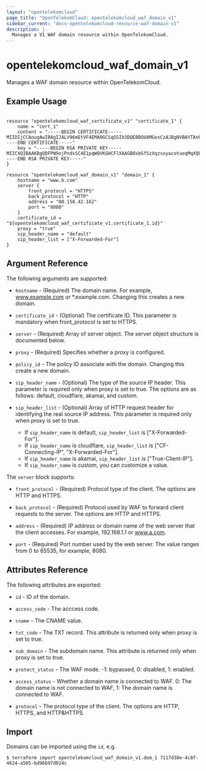 ```yaml
---
layout: "opentelekomcloud"
page_title: "OpenTelekomCloud: opentelekomcloud_waf_domain_v1"
sidebar_current: "docs-opentelekomcloud-resource-waf-domain-v1"
description: |-
  Manages a V1 WAF domain resource within OpenTelekomCloud.
---
```


# opentelekomcloud_waf_domain_v1

Manages a WAF domain resource within OpenTelekomCloud.

## Example Usage

```hcl

resource "opentelekomcloud_waf_certificate_v1" "certificate_1" {
	name = "cert_1"
	content = "-----BEGIN CERTIFICATE-----MIIDIjCCAougAwIBAgIJALV96mEtVF4EMA0GCSqGSIb3DQEBBQUAMGoxCzAJBgNVBAYTAnh4MQswCQYDVQQIEwJ4eDELMAkGA1UEBxMCeHgxCzAJBgNVBAoTAnh4MQswCQYDVQQLEwJ-----END CERTIFICATE-----"
	key = "-----BEGIN RSA PRIVATE KEY-----MIICXQIBAAKBgQDFPN9ojPndxSC4E1pqWQVKGHCFlXAAGBOxbGfSzXqzsoyacotueqMqXQbxrPSQFATeVmhZPNVEMdvcAMjYsV/mymtAwVqVA6q/OFdX/b3UHO+b/VqLo3J5SrM-----END RSA PRIVATE KEY-----"
}

resource "opentelekomcloud_waf_domain_v1" "domain_1" {
	hostname = "www.b.com"
	server {
		front_protocol = "HTTPS"
		back_protocol = "HTTP"
		address = "80.158.42.162"
		port = "8080"
	}
	certificate_id = "${opentelekomcloud_waf_certificate_v1.certificate_1.id}"
	proxy = "true"
	sip_header_name = "default"
	sip_header_list = ["X-Forwarded-For"]
}

```

## Argument Reference

The following arguments are supported:

* `hostname` - (Required) The domain name. For example, www.example.com or *.example.com. Changing this creates a new domain.

* `certificate_id` - (Optional) The certificate ID. This parameter is mandatory when front_protocol is set to HTTPS.

* `server` - (Required) Array of server object. The server object structure is documented below.

* `proxy` - (Required) Specifies whether a proxy is configured.

* `policy_id` - The policy ID associate with the domain. Changing this create a new domain.

* `sip_header_name` - (Optional) The type of the source IP header. This parameter is required only when proxy is set to true. The options are as follows: default, cloudflare, akamai, and custom.

* `sip_header_list` - (Optional) Array of HTTP request header for identifying the real source IP address. This parameter is required only when proxy is set to true.

	* If `sip_header_name` is default, `sip_header_list` is ["X-Forwarded-For"].
	* If `sip_header_name` is cloudflare, `sip_header_list` is ["CF-Connecting-IP", "X-Forwarded-For"].
	* If `sip_header_name` is akamai, `sip_header_list` is ["True-Client-IP"].
	* If `sip_header_name` is custom, you can customize a value.

The `server` block supports:

* `front_protocol` - (Required) Protocol type of the client. The options are HTTP and HTTPS.

* `back_protocol` - (Required) Protocol used by WAF to forward client requests to the server. The options are HTTP and HTTPS.

* `address` - (Required) IP address or domain name of the web server that the client accesses. For example, 192.168.1.1 or www.a.com.

* `port` - (Required) Port number used by the web server. The value ranges from 0 to 65535, for example, 8080.


## Attributes Reference

The following attributes are exported:

* `id` -  ID of the domain.

* `access_code` - The acccess code.

* `cname` - The CNAME value.

* `txt_code` - The TXT record. This attribute is returned only when proxy is set to true.

* `sub_domain` - The subdomain name. This attribute is returned only when proxy is set to true.

* `protect_status` - The WAF mode. -1: bypassed, 0: disabled, 1: enabled.

* `access_status` - Whether a domain name is connected to WAF. 0: The domain name is not connected to WAF, 1: The domain name is connected to WAF.

* `protocol` - The protocol type of the client. The options are HTTP, HTTPS, and HTTP&HTTPS.

## Import

Domains can be imported using the `id`, e.g.

```
$ terraform import opentelekomcloud_waf_domain_v1.dom_1 7117d38e-4c8f-4624-a505-bd96b97d024c
```
